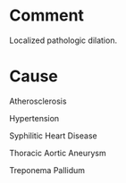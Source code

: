 # Comment

Localized pathologic dilation.

# Cause

Atherosclerosis

Hypertension

Syphilitic Heart Disease

Thoracic Aortic Aneurysm

Treponema Pallidum
